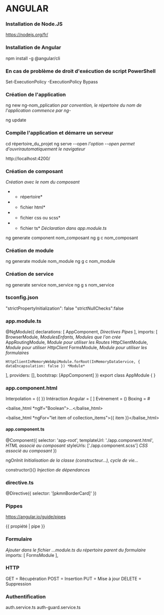 # ANGULAR

### Installation de Node.JS

https://nodejs.org/fr/

### Installation de Angular

npm install -g @angular/cli

### En cas de problème de droit d'exécution de script PowerShell

Set-ExecutionPolicy -ExecutionPolicy Bypass

### Création de l'application

ng new ng-nom_pplication      *par convention, le répertoire du nom de l'application commence par ng-*

ng update

### Compile l'application et démarre un serveur

cd répertoire_du_projet
ng serve --open      *l'option --open permet d'ouvrirautomatiquement le navigateur*

http://localhost:4200/

### Création de composant

*Création avec le nom du composant*
* - répertoire*
* - fichier html*
* - fichier css ou scss*
* - fichier ts*
*Déclaration dans app.module.ts*

ng generate component nom_composant
ng g c nom_composant

### Création de module

ng generate module nom_module
ng g c nom_module

### Création de service

ng generate service nom_service
ng g s nom_service

### tsconfig.json

"strictPropertyInitialization": false
"strictNullChecks":false

### app.module.ts

@NgModule({
  declarations: [
    AppComponent,
    *Directives*
    *Pipes*
  ],
  imports: [
    BrowserModule,
    *ModulesEnfants,*      *Modules que l'on crée*
    AppRoutingModule,      *Module pour utiliser les Routes*
    HttpClientModule,      *Module pour utiliser HttpClient*
    FormsModule,           *Module pour utiliser les formulaires*

    HttpClientInMemoryWebApiModule.forRoot(InMemoryDataService, { dataEncapsulation: false }) *Module*

  ],
  providers: [],
  bootstrap: [AppComponent]
})
export class AppModule { }

### app.component.html

Interpolation = {{ }}
Intéraction Angular = [ ]
Evènement = ()
Boxing = #

<balise_html *ngIf="Boolean">...</balise_html>

<balise_html *ngFor="let item of collection_items">{{ item }}</balise_html>

#### app.component.ts

@Component({
  selector: 'app-root',
  templateUrl: './app.component.html',      *HTML associé au composant*
  styleUrls: ['./app.component.scss']      *CSS associé au composant*
})

ngOnInit      *Initialisation de la classe (constructeur...), cycle de vie...*

constructor(){}      *Injection de dépendances*

### directive.ts

@Directive({
    selector: '[pkmnBorderCard]'
})

### Pippes

https://angular.io/guide/pipes

{{ propiété | pipe }}

### Formulaire

*Ajouter dans le fichier ...module.ts du répertoire parent du formulaire*
imports: [
    FormsModule
  ],

### HTTP

GET = Récupération
POST = Insertion
PUT = Mise à jour
DELETE = Suppression

### Authentification

auth.service.ts
auth-guard.service.ts